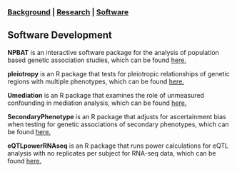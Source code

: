 ### [Background](https://SharonLutz.github.io)  | [Research](https://SharonLutz.github.io/research) | [Software](https://SharonLutz.github.io/software)

## Software Development
**NPBAT** is an interactive software package for the analysis of population based genetic association studies,  which can be found [here.](https://sites.google.com/site/genenpbat/home/npbat)

**pleiotropy** is an R package that tests for pleiotropic relationships of genetic regions with multiple phenotypes, which can be found [here.](https://github.com/SharonLutz/software/tree/master/pleiotropy)

**Umediation** is an R package that examines the role of unmeasured confounding in mediation analysis, which can be found [here.](https://github.com/SharonLutz/software/tree/master/Umediation)

**SecondaryPhenotype** is an R package that adjusts for ascertainment bias when testing for genetic associations of secondary phenotypes, which can be found [here.](https://github.com/SharonLutz/software/tree/master/SecondaryPhenotype)

**eQTLpowerRNAseq** is an R package that runs power calculations for eQTL analysis with no replicates per subject for RNA-seq data, which can be found [here.](https://github.com/SharonLutz/software/tree/master/eQTLpowerRNAseq)





